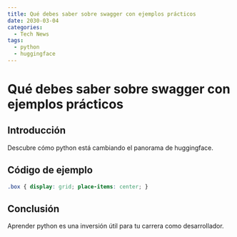 ```yaml
---
title: Qué debes saber sobre swagger con ejemplos prácticos
date: 2030-03-04
categories:
  - Tech News
tags:
  - python
  - huggingface
---
```


# Qué debes saber sobre swagger con ejemplos prácticos

## Introducción

Descubre cómo python está cambiando el panorama de huggingface.

## Código de ejemplo

```css
.box { display: grid; place-items: center; }
```

## Conclusión

Aprender python es una inversión útil para tu carrera como desarrollador.